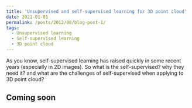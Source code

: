```yaml
---
title: 'Unsupervised and self-supervised learning for 3D point cloud'
date: 2021-01-01
permalink: /posts/2012/08/blog-post-1/
tags:
  - Unsupervised learning
  - Self-supervised learning
  - 3D point cloud
---
```


As you know, self-supervised learning has raised quickly in some recent years (especially in 2D images). So what is the self-supervised? why they need it? and what are the challenges of self-supervised when applying to 3D point cloud? 

Coming soon
------
